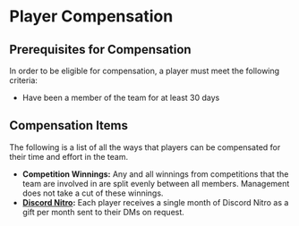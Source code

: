 # Player Compensation

## Prerequisites for Compensation

In order to be eligible for compensation, a player must meet the following criteria:

- Have been a member of the team for at least 30 days

## Compensation Items

The following is a list of all the ways that players can be compensated for their time and effort in the team.

- **Competition Winnings:** Any and all winnings from competitions that the team are involved in are split evenly between all members. Management does not take a cut of these winnings.
- **[Discord Nitro](https://discord.com/nitro):** Each player receives a single month of Discord Nitro as a gift per month sent to their DMs on request.
